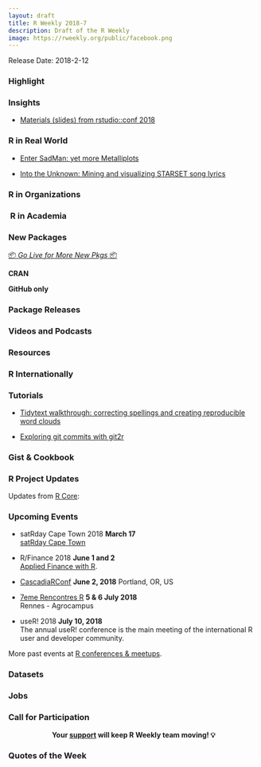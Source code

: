 ```yaml
---
layout: draft
title: R Weekly 2018-7
description: Draft of the R Weekly
image: https://rweekly.org/public/facebook.png
---
```


Release Date: 2018-2-12

###  Highlight




### Insights

+ [Materials (slides) from rstudio::conf 2018](https://github.com/rstudio/rstudio-conf/tree/master/2018)


### R in Real World

+ [Enter SadMan: yet more Metalliplots](https://www.johnmackintosh.com/2018-02-03-enter-sadman/)

+ [Into the Unknown: Mining and visualizing STARSET song lyrics](https://lhehnke.github.io/notes/2018/02/03/starset-song-lyrics)


###  R in Organizations



###  R in Academia



###  New Packages

<p class="added-hostname"><a href="https://rweekly.org/live" target="_blank" class="externalLink">📦 <i>Go Live for More New Pkgs</i> 📦</a></p>

**CRAN**



**GitHub only**



### Package Releases



###  Videos and Podcasts



###  Resources



### R Internationally



###  Tutorials

+ [Tidytext walkthrough: correcting spellings and creating reproducible word clouds](https://gregrs-uk.github.io/2018-02-03/tidytext-walkthrough-correcting-spellings-reproducible-word-clouds/)

+ [Exploring git commits with git2r](https://recology.info/2018/02/git-commits/)

<!--<div class="post-more-begin"></div><div class="post-more-end"></div>-->

### Gist & Cookbook



###  R Project Updates

Updates from [R Core](http://developer.r-project.org/blosxom.cgi/R-devel/NEWS):


###  Upcoming Events

+ satRday Cape Town 2018 **March 17** <br />
[satRday Cape Town](http://capetown2018.satrdays.org/)

+ R/Finance 2018 **June 1 and 2** <br />
[Applied Finance with R](http://www.rinfinance.com).

+ [CascadiaRConf](https://cascadiarconf.com/) **June 2, 2018**
Portland, OR, US

+ [7eme Rencontres R](https://r2018-rennes.sciencesconf.org/)  **5 & 6 July 2018** <br />
Rennes - Agrocampus

+ useR! 2018 **July 10, 2018** <br />
The annual useR! conference is the main meeting of the international R user and developer community.

More past events at [R conferences & meetups](https://conf.rweekly.org).

### Datasets




### Jobs





###  Call for Participation




<p class="hide-support added-hostname support-rweekly" style="text-align: center;font-weight: bold;">Your <a class="non-visited externalLink" href="https://www.patreon.com/rweekly" onclick="pas(this)">support</a> will keep R Weekly team moving! 💡</p>

###  Quotes of the Week

